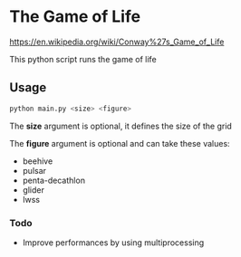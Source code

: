 # The Game of Life

https://en.wikipedia.org/wiki/Conway%27s_Game_of_Life

This python script runs the game of life


## Usage

```bash
python main.py <size> <figure>
```

The **size** argument is optional, it defines the size of the grid

The **figure** argument is optional and can take these values:
- beehive
- pulsar
- penta-decathlon
- glider
- lwss

### Todo

- Improve performances by using multiprocessing